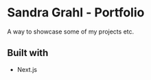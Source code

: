 # Sandra Grahl - Portfolio

A way to showcase some of my projects etc. 

## Built with 

- Next.js 
